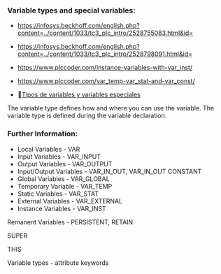### Variable types and special variables:

- https://infosys.beckhoff.com/english.php?content=../content/1033/tc3_plc_intro/2528755083.html&id=

- https://infosys.beckhoff.com/english.php?content=../content/1033/tc3_plc_intro/2528798091.html&id=

- https://www.plccoder.com/instance-variables-with-var_inst/

- https://www.plccoder.com/var_temp-var_stat-and-var_const/

- 🔗[Tipos de variables y variables especiales](https://infosys.beckhoff.com/content/1033/tc3_plc_intro/2528749707.html?id=3782076432056683724)

The variable type defines how and where you can use the variable. The variable type is defined during the variable declaration.

### Further Information:
- Local Variables - VAR
- Input Variables - VAR_INPUT
- Output Variables - VAR_OUTPUT
- Input/Output Variables - VAR_IN_OUT, VAR_IN_OUT CONSTANT
- Global Variables - VAR_GLOBAL
- Temporary Variable - VAR_TEMP
- Static Variables - VAR_STAT
- External Variables - VAR_EXTERNAL
- Instance Variables - VAR_INST

Remanent Variables - PERSISTENT, RETAIN

SUPER

THIS

Variable types - attribute keywords